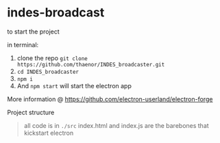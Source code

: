 # indes-broadcast

to start the project

in terminal:
1. clone the repo `git clone https://github.com/thaenor/INDES_broadcaster.git`
2. `cd INDES_broadcaster`
3. `npm i`
4. And `npm start` will start the electron app

More information @ https://github.com/electron-userland/electron-forge


Project structure
> all code is in `./src` index.html and index.js are the barebones that kickstart electron
